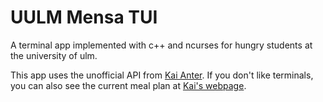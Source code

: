 # UULM Mensa TUI
A terminal app implemented with c++ and ncurses for hungry students at the university of ulm.

This app uses the unofficial API from [Kai Anter](https://github.com/Tanikai/).
If you don't like terminals, you can also see the current meal plan at [Kai's webpage](https://mensaplan.anter.dev/).

